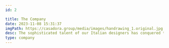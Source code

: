 ```yaml
---
id: 2

title: The Company
date: 2023-11-08 15:31:37
imgPath: https://casadora.group/media/images/handrawing_1.original.jpg
desc: The sophisticated talent of our Italian designers has conquered the hearts and homes of many wealthy and demanding customers, with custom-made solutions and original decors which are exclusive of Casadora.
type: company
---
```

